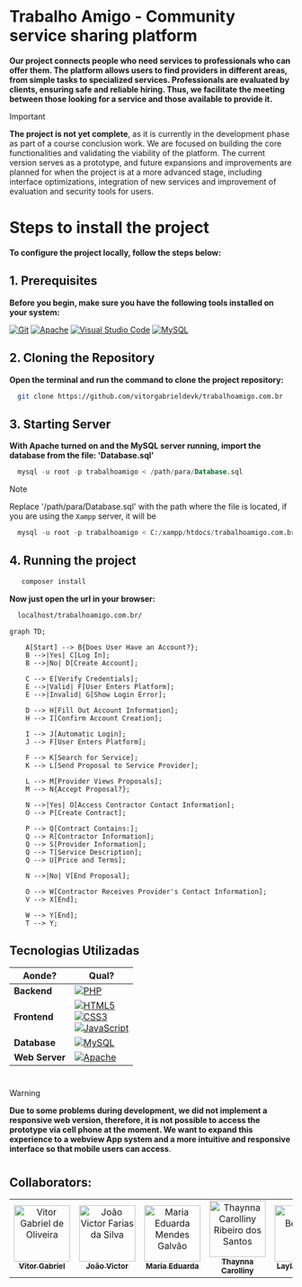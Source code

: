 # Trabalho Amigo - Community service sharing platform

**Our project connects people who need services to professionals who can offer them. The platform allows users to find providers in different areas, from simple tasks to specialized services. Professionals are evaluated by clients, ensuring safe and reliable hiring. Thus, we facilitate the meeting between those looking for a service and those available to provide it.**

> [!IMPORTANT]
> **The project is not yet complete**, as it is currently in the development phase as part of a course conclusion work. We are focused on building the core functionalities and validating the viability of the platform. The current version serves as a prototype, and future expansions and improvements are planned for when the project is at a more advanced stage, including interface optimizations, integration of new services and improvement of evaluation and security tools for users.

# Steps to install the project
**To configure the project locally, follow the steps below:**

## 1. Prerequisites
**Before you begin, make sure you have the following tools installed on your system:**

[![Git](https://img.shields.io/badge/Git-E34F26?style=for-the-badge&logo=git&logoColor=white)](https://git-scm.com/)
[![Apache](https://img.shields.io/badge/Apache-CA2136?style=for-the-badge&logo=apache&logoColor=white)](https://www.apache.org/)
[![Visual Studio Code](https://img.shields.io/badge/-Visual%20Studio%20Code-333333?style=flat&logo=visual-studio-code&logoColor=007ACC)](https://code.visualstudio.com/)
[![MySQL](https://img.shields.io/badge/MySQL-00000F?style=for-the-badge&logo=mysql&logoColor=white)](https://www.mysql.com/)

## 2. Cloning the Repository
**Open the terminal and run the command to clone the project repository:**
``` bash
  git clone https://github.com/vitorgabrieldevk/trabalhoamigo.com.br
```

## 3. Starting Server
**With Apache turned on and the MySQL server running, import the database from the file: 'Database.sql'**
``` sql
  mysql -u root -p trabalhoamigo < /path/para/Database.sql
```
> [!NOTE]
> Replace '/path/para/Database.sql' with the path where the file is located, if you are using the `Xampp` server, it will be
> ``` sql
>   mysql -u root -p trabalhoamigo < C:/xampp/htdocs/trabalhoamigo.com.br/Database.sql
> ```

## 4. Running the project
``` bash
   composer install
```

**Now just open the url in your browser:**
``` bash
  localhost/trabalhoamigo.com.br/
```

```mermaid
graph TD;

    A[Start] --> B{Does User Have an Account?};
    B -->|Yes| C[Log In];
    B -->|No| D[Create Account];

    C --> E[Verify Credentials];
    E -->|Valid| F[User Enters Platform];
    E -->|Invalid| G[Show Login Error];

    D --> H[Fill Out Account Information];
    H --> I[Confirm Account Creation];
    
    I --> J[Automatic Login];
    J --> F[User Enters Platform];

    F --> K[Search for Service];
    K --> L[Send Proposal to Service Provider];

    L --> M[Provider Views Proposals];
    M --> N{Accept Proposal?};

    N -->|Yes| O[Access Contractor Contact Information];
    O --> P[Create Contract];
    
    P --> Q[Contract Contains:];
    Q --> R[Contractor Information];
    Q --> S[Provider Information];
    Q --> T[Service Description];
    Q --> U[Price and Terms];
    
    N -->|No| V[End Proposal];

    O --> W[Contractor Receives Provider's Contact Information];
    V --> X[End];
    
    W --> Y[End];
    T --> Y;
```

## Tecnologias Utilizadas

| Aonde?        | Qual?                                                                                               |
|-------------------|-----------------------------------------------------------------------------------------------------|
| **Backend**       | [![PHP](https://img.shields.io/badge/PHP-7B7B7B?style=for-the-badge&logo=php&logoColor=white)](https://www.php.net/) |
| **Frontend**      | [![HTML5](https://img.shields.io/badge/HTML5-E34F26?style=for-the-badge&logo=html5&logoColor=white)](https://developer.mozilla.org/pt-BR/docs/Web/HTML)  <br> [![CSS3](https://img.shields.io/badge/CSS3-1572B6?style=for-the-badge&logo=css3&logoColor=white)](https://developer.mozilla.org/pt-BR/docs/Web/CSS) <br> [![JavaScript](https://img.shields.io/badge/JavaScript-F7DF1E?style=for-the-badge&logo=javascript&logoColor=black)](https://developer.mozilla.org/pt-BR/docs/Web/JavaScript) |
| **Database**| [![MySQL](https://img.shields.io/badge/MySQL-00000F?style=for-the-badge&logo=mysql&logoColor=white)](https://www.mysql.com/)  |
| **Web Server**  | [![Apache](https://img.shields.io/badge/Apache-CA2136?style=for-the-badge&logo=apache&logoColor=white)](https://httpd.apache.org/)  |

#

> [!WARNING]
> **Due to some problems during development, we did not implement a responsive web version, therefore, it is not possible to access the prototype via cell phone at the moment. We want to expand this experience to a webview App system and a more intuitive and responsive interface so that mobile users can access**.

#

## Collaborators:

<table>
  <tr>
    <td align="center">
      <a href="#" title="defina o título do link">
        <img src="https://avatars.githubusercontent.com/u/124396164?v=4" width="100px;" alt="Vitor Gabriel de Oliveira"/><br>
        <sub>
          <b>Vitor Gabriel</b>
        </sub>
      </a>
    </td>
    <td align="center">
      <a href="#" title="defina o título do link">
        <img src="https://avatars.githubusercontent.com/u/164093262?v=4" width="100px;" alt="João Victor Farias da Silva"/><br>
        <sub>
          <b>João Victor</b>
        </sub>
      </a>
    </td>
    <td align="center">
      <a href="#" title="defina o título do link">
        <img src="https://avatars.githubusercontent.com/u/127868962?v=4" width="100px;" alt="Maria Eduarda Mendes Galvão"/><br>
        <sub>
          <b>Maria Eduarda</b>
        </sub>
      </a>
    </td>
    <td align="center">
      <a href="#" title="defina o título do link">
        <img src="https://avatars.githubusercontent.com/u/127869448?v=4" width="100px;" alt="Thaynna Carolliny Ribeiro dos Santos"/><br>
        <sub>
          <b>Thaynna Carolliny</b>
        </sub>
      </a>
    </td>
    <td align="center">
      <a href="#" title="defina o título do link">
        <img src="https://avatars.githubusercontent.com/u/127868872?v=4" width="100px;" alt="Layla Beatrice"/><br>
        <sub>
          <b>Layla Beatrice</b>
        </sub>
      </a>
    </td>
  </tr>
</table>
